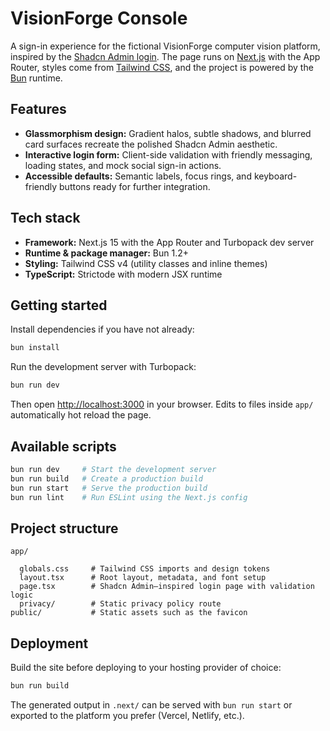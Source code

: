 # VisionForge Console


A sign-in experience for the fictional VisionForge computer vision platform, inspired by the [Shadcn Admin login](https://github.com/satnaing/shadcn-admin). The page runs on [Next.js](https://nextjs.org/) with the App Router, styles come from [Tailwind CSS](https://tailwindcss.com/), and the project is powered by the [Bun](https://bun.sh/) runtime.

## Features

- **Glassmorphism design:** Gradient halos, subtle shadows, and blurred card surfaces recreate the polished Shadcn Admin aesthetic.
- **Interactive login form:** Client-side validation with friendly messaging, loading states, and mock social sign-in actions.
- **Accessible defaults:** Semantic labels, focus rings, and keyboard-friendly buttons ready for further integration.

## Tech stack

- **Framework:** Next.js 15 with the App Router and Turbopack dev server
- **Runtime & package manager:** Bun 1.2+
- **Styling:** Tailwind CSS v4 (utility classes and inline themes)
- **TypeScript:** Strictode with modern JSX runtime

## Getting started

Install dependencies if you have not already:


```bash
bun install
```


Run the development server with Turbopack:


```bash
bun run dev
```


Then open [http://localhost:3000](http://localhost:3000) in your browser. Edits to files inside `app/` automatically hot reload the page.


## Available scripts

```bash
bun run dev     # Start the development server
bun run build   # Create a production build
bun run start   # Serve the production build
bun run lint    # Run ESLint using the Next.js config
```

## Project structure

```
app/

  globals.css     # Tailwind CSS imports and design tokens
  layout.tsx      # Root layout, metadata, and font setup
  page.tsx        # Shadcn Admin–inspired login page with validation logic
  privacy/        # Static privacy policy route
public/           # Static assets such as the favicon

```

## Deployment

Build the site before deploying to your hosting provider of choice:

```bash
bun run build
```

The generated output in `.next/` can be served with `bun run start` or exported to the platform you prefer (Vercel, Netlify, etc.).
